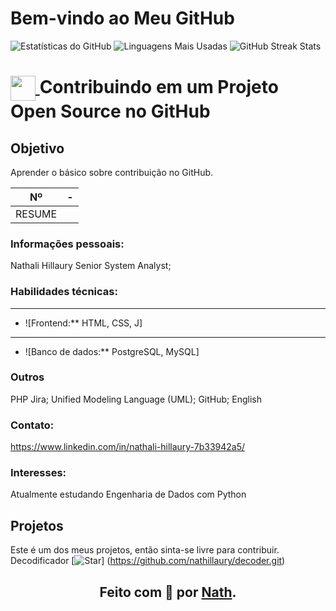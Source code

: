 # Bem-vindo ao Meu GitHub 

![Estatísticas do GitHub](https://github-readme-stats.vercel.app/api?username=seu-usuario&theme=cobalt&show_icons=true)
![Linguagens Mais Usadas](https://github-readme-stats.vercel.app/api/top-langs/?username=seu-usuario&layout=compact&theme=cobalt)
![GitHub Streak Stats](https://github-readme-streak-stats.herokuapp.com/?user=seu-usuario&theme=cobalt)

<h1>
    <a href="https://github.com/nathillaury">
     <img align="center" width="40px" src="https://encrypted-tbn0.gstatic.com/images?q=tbn:ANd9GcSbqj9Ii13d6hx5a9kyLnC5A8A96LDSaSZv_w&s"> </a>
    <span> Contribuindo em um Projeto Open Source no GitHub</span>
</h1>

 
## Objetivo
Aprender o básico sobre contribuição no GitHub.
 
<table>
  <thead>
    <tr align="center">
      <th>Nº</th>
      <th>-</th>
    </tr>
  </thead>
  <tbody align="center">
    <tr>
      <td>RESUME</td>
    </tr>
  </tbody>
</table>

 
### Informações pessoais:
Nathali Hillaury
Senior System Analyst;


### Habilidades técnicas:
* **
*  ![Frontend:** HTML, CSS, J]

* **
* ![Banco de dados:** PostgreSQL, MySQL] 


### Outros 
PHP
Jira;
Unified Modeling Language (UML);
GitHub;
English

### Contato:
https://www.linkedin.com/in/nathali-hillaury-7b33942a5/
 
### Interesses:
Atualmente estudando Engenharia de Dados com Python

 ## Projetos
  Este é um dos meus projetos, então sinta-se livre para contribuir.  
Decodificador
[![Star](https://img.shields.io/github/stars/digitalinnovationone/dio-lab-open-source?style=social)]
(https://github.com/nathillaury/decoder.git)
    
## <div align="center">Feito com 💙 por <a href="https://github.com/nathillaury">Nath</a>.</div>
